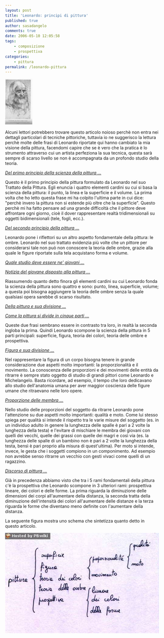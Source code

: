 ```yaml
---
layout: post
title: 'Leonardo: principi di pittura'
published: true
author: sasadangelo
comments: true
date: 2006-05-10 12:05:58
tags:
    - composizione
    - prospettiva
categories:
    - pittura
permalink: /leonardo-pittura
---
```


![leonardo da vinci](/wp-content/uploads/medium_leonardo2.jpg "leonardo da vinci")

Alcuni lettori potrebbero trovare questo articolo noioso perchè non entra nei dettagli particolari di tecniche pittoriche, tuttavia io ne suggerisco la lettura perchè molte delle frasi di Leonardo riportate qui hanno cambiato la mia visione della pittura, facendomi capire che se è vero che la pratica è lo strumento attraverso cui un artista perfeziona la sua tecnica, questa sarà sempre di scarso livello se non è accompagnata da un profondo studio della teoria.

[_Del primo principio della scienza della pittura ..._](https://it.wikisource.org/wiki/Trattato_della_Pittura_%28da_Vinci%29/Parte_seconda/41._Del_primo_principio_della_scienza_della_pittura)

Questo è il primo principio della pittura formulato da Leonardo nel suo Trattato della Pittura. Egli enuncia i quattro elementi cardini su cui si basa la scienza della pittura: il punto, la linea e la superficie e il volume. La prima volta che ho letto questa frase mi ha colpito l'ultima parte in cui dice: "perchè invero la pittura non si estende più oltre che la superficie". Questo perchè mi ha fatto pensare ad una grande difficoltà che il pittore deve affrontare ogni giorno, cioè il dover rappresentare realtà tridimensionali su oggetti bidimensionali (tele, fogli, ecc.).

_[Del secondo principio della pittura ...](https://it.wikisource.org/wiki/Trattato_della_Pittura_%28da_Vinci%29/Parte_seconda/43._Del_secondo_principio_della_pittura)_

Leonardo pone i riflettori su un altro aspetto fondamentale della pittura: le ombre. Leonardo nel suo trattato evidenzia più volte che un pittore per considerarsi tale non può non conoscere la teoria delle ombre, grazie alla quale le figure riportate sulla tela acquistano forma e volume.

_[Quale studio deve essere ne' giovani ...](https://it.wikisource.org/wiki/Trattato_della_Pittura_%28da_Vinci%29/Parte_seconda/46._Quale_studio_deve_essere_ne%27_giovani)_

_[Notizia del giovane disposto alla pittura ...](https://it.wikisource.org/wiki/Trattato_della_Pittura_%28da_Vinci%29/Parte_seconda/49._Notizia_del_giovane_disposto_alla_pittura)_

Riassumendo quanto detto finora gli elementi cardini su cui Leonardo fonda la scienza della pittura sono quattro e sono: punto, linea, superficie, volume; a questa poi bisogna aggiungere la teoria delle ombre senza la quale qualsiasi opera sarebbe di scarso risultato.

_[Della pittura e sua divisione ...](https://it.wikisource.org/wiki/Trattato_della_Pittura_%28da_Vinci%29/Parte_seconda/108._Della_pittura_e_sua_divisione)_

_[Come la pittura si divide in cinque parti ...](https://it.wikisource.org/wiki/Trattato_della_Pittura_%28da_Vinci%29/Parte_seconda/129._Come_la_pittura_si_divide_in_cinque_parti)_

Queste due frasi sembrano essere in contrasto tra loro, in realtà la seconda ingloba la prima. Quindi Leonardo scompone la scienza della pittura in 5 parti principali: superficie, figura, teoria dei colori, teoria delle ombre e prospettiva.

[_Figura e sua divisione ..._](https://it.wikisource.org/wiki/Trattato_della_Pittura_%28da_Vinci%29/Parte_seconda/109._Figura_e_sua_divisione)

Nel rappresentare la figura di un corpo bisogna tenere in grande considerazione due aspetti molto importanti: la proporzionalità e il movimento. La conoscenza delle proporzioni e dei movimenti delle entità da ritrarre è sempre stato oggetto di studio di grandi pittori come Leonardo e Michelangelo. Basta ricordare, ad esempio, il tempo che loro dedicavano allo studio dell'anatomia umana per aver maggior coscienza delle figure umane che ritraevano nelle loro opere.

[_Proporzione delle membra ..._](https://it.wikisource.org/wiki/Trattato_della_Pittura_%28da_Vinci%29/Parte_seconda/110._Proporzione_di_membra)

Nello studio delle proporzioni del soggetto da ritrarre Leonardo pone l'attenzione su due aspetti molto importanti: qualità e moto. Come lui stesso spiega per qualità si intende il rispetto tra le varie misure del soggetto (es. in un individuo adulto in genere la lunghezza delle spalle è pari a 2 volte la lunghezza della testa) e l'evitare di mischiare le membra dei giovani con quelli dei vecchi, quelle dei grassi con quelle dei magri e così via (es. la lunghezza delle spalle di un bambino non è pari a 2 volte la lunghezza della testa, bensì è pari proprio alla misura di quest'ultima). Per moto si intende, invece, le gesta che i soggetti compiono in un componimento. Ad esempio non avrebbe senso ritrarre un vecchio con gesti vivaci come quelli di un ragazzino.

[_Discorso di pittura ..._](https://it.wikisource.org/wiki/Trattato_della_Pittura_%28da_Vinci%29/Parte_terza_-_De%27_vari_accidenti_e_movimenti_dell%27uomo_e_proporzione_di_membra/479._Discorso_di_pittura)

Già in precedenza abbiamo visto che tra i 5 rami fondamentali della pittura c'è la prospettiva che Leonardo scompone in 3 ulteriori rami: prospettiva lineare, dei colori e delle forme. La prima riguarda la diminuzione delle dimensioni dei corpi all'aumentare della distanza, la seconda tratta della diminuzione dell'intensità dei colori all'aumentare delle distanze e la terza riguarda le forme che diventano meno definite con l'aumentare della distanza.

La seguente figura mostra uno schema che sintetizza quanto detto in questo articolo.

![principi di pittura](/wp-content/uploads/principi.jpg "principi di pittura")
